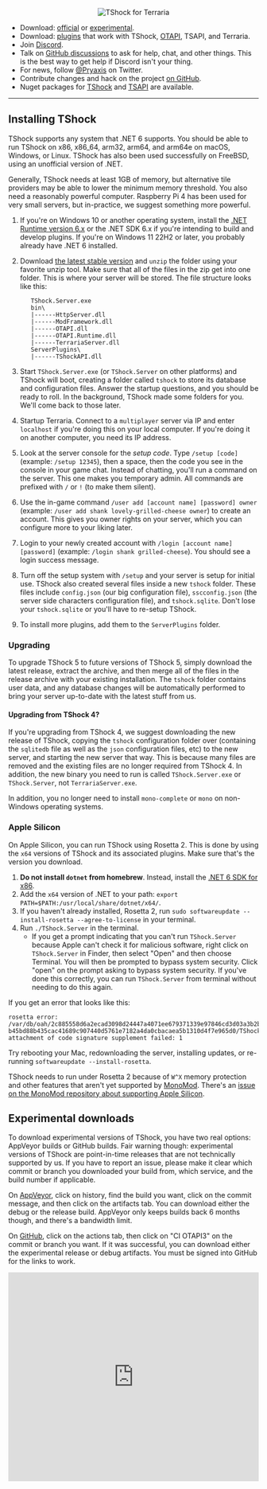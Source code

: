 <p align="center">
  <img src="https://tshock.co/newlogo.png" alt="TShock for Terraria"><br />
</p>

* Download: [official](https://github.com/TShock/TShock/releases) or [experimental](#experimental-downloads).
* Download: [plugins](https://github.com/topics/tshock-plugin) that work with TShock, [OTAPI](https://github.com/topics/otapi), TSAPI, and Terraria.
* Join [Discord](https://discord.gg/Cav9nYX).
* Talk on [GitHub discussions](https://github.com/Pryaxis/TShock/discussions) to ask for help, chat, and other things. This is the best way to get help if Discord isn't your thing.
* For news, follow [@Pryaxis](https://twitter.com/Pryaxis) on Twitter.
* Contribute changes and hack on the project [on GitHub](https://github.com/Pryaxis/TShock).
* Nuget packages for [TShock](https://www.nuget.org/packages/TShock/) and [TSAPI](https://www.nuget.org/packages/TSAPI/) are available.

----

## Installing TShock

TShock supports any system that .NET 6 supports. You should be able to run TShock on x86, x86_64, arm32, arm64, and arm64e on macOS, Windows, or Linux. TShock has also been used successfully on FreeBSD, using an unofficial version of .NET.

Generally, TShock needs at least 1GB of memory, but alternative tile providers may be able to lower the minimum memory threshold. You also need a reasonably powerful computer. Raspberry Pi 4 has been used for very small servers, but in-practice, we suggest something more powerful.

1. If you're on Windows 10 or another operating system, install the [.NET Runtime version 6.x](https://dotnet.microsoft.com/en-us/download/dotnet/6.0) or the .NET SDK 6.x if you're intending to build and develop plugins. If you're on Windows 11 22H2 or later, you probably already have .NET 6 installed.

1. Download [the latest stable version](https://github.com/TShock/TShock/releases) and `unzip` the folder using your favorite unzip tool. Make sure that all of the files in the zip get into one folder. This is where your server will be stored. The file structure looks like this:

          TShock.Server.exe
          bin\
          |------HttpServer.dll
          |------ModFramework.dll
          |------OTAPI.dll
          |------OTAPI.Runtime.dll
          |------TerrariaServer.dll
          ServerPlugins\
          |------TShockAPI.dll

1. Start `TShock.Server.exe` (or `TShock.Server` on other platforms) and TShock will boot, creating a folder called `tshock` to store its database and configuration files. Answer the startup questions, and you should be ready to roll. In the background, TShock made some folders for you. We'll come back to those later.

1. Startup Terraria. Connect to a `multiplayer` server via IP and enter `localhost` if you're doing this on your local computer. If you're doing it on another computer, you need its IP address.

1. Look at the server console for the _setup code_. Type `/setup [code]` (example: `/setup 12345`), then a space, then the code you see in the console in your game chat. Instead of chatting, you'll run a command on the server. This one makes you temporary admin. All commands are prefixed with `/` or `!` (to make them silent).

1. Use the in-game command `/user add [account name] [password] owner` (example: `/user add shank lovely-grilled-cheese owner`) to create an account. This gives you owner rights on your server, which you can configure more to your liking later.

1. Login to your newly created account with `/login [account name] [password]` (example: `/login shank grilled-cheese`). You should see a login success message.

1. Turn off the setup system with `/setup` and your server is setup for initial use. TShock also created several files inside a new `tshock` folder. These files include `config.json` (our big configuration file), `sscconfig.json` (the server side characters configuration file), and `tshock.sqlite`. Don't lose your `tshock.sqlite` or you'll have to re-setup TShock.

1. To install more plugins, add them to the `ServerPlugins` folder.

### Upgrading

To upgrade TShock 5 to future versions of TShock 5, simply download the latest release, extract the archive, and then merge all of the files in the release archive with your existing installation. The `tshock` folder contains user data, and any database changes will be automatically performed to bring your server up-to-date with the latest stuff from us.

#### Upgrading from TShock 4?

If you're upgrading from TShock 4, we suggest downloading the new release of TShock, copying the `tshock` configuration folder over (containing the `sqlitedb` file as well as the `json` configuration files, etc) to the new server, and starting the new server that way. This is because many files are removed and the existing files are no longer required from TShock 4. In addition, the new binary you need to run is called `TShock.Server.exe` or `TShock.Server`, not `TerrariaServer.exe`.

In addition, you no longer need to install `mono-complete` or `mono` on non-Windows operating systems.

### Apple Silicon

On Apple Silicon, you can run TShock using Rosetta 2. This is done by using the `x64` versions of TShock and its associated plugins. Make sure that's the version you download.

1. **Do not install `dotnet` from homebrew**. Instead, install the [.NET 6 SDK for x86](https://dotnet.microsoft.com/en-us/download).
1. Add the `x64` version of .NET to your path: `export PATH=$PATH:/usr/local/share/dotnet/x64/`.
1. If you haven't already installed, Rosetta 2, run `sudo softwareupdate --install-rosetta --agree-to-license` in your terminal.
1. Run `./TShock.Server` in the terminal.
    * If you get a prompt indicating that you can't run `TShock.Server` because Apple can't check it for malicious software, right click on `TShock.Server` in Finder, then select "Open" and then choose Terminal. You will then be prompted to bypass system security. Click "open" on the prompt asking to bypass system security. If you've done this correctly, you can run `TShock.Server` from terminal without needing to do this again.

If you get an error that looks like this:

```
rosetta error: /var/db/oah/2c885558d6a2ecad3098d24447a4071ee679371339e97846cd3d03a3b2bf5ab4/
b45bd88b435cac41689c907440d5761e7182a4da0cbacaea5b1310d4f7e965d0/TShock.Server.aot:
attachment of code signature supplement failed: 1
```

Try rebooting your Mac, redownloading the server, installing updates, or re-running `softwareupdate --install-rosetta`.

TShock needs to run under Rosetta 2 because of `W^X` memory protection and other features that aren't yet supported by [MonoMod](https://github.com/MonoMod/MonoMod). There's an [issue on the MonoMod repository about supporting Apple Silicon](https://github.com/MonoMod/MonoMod/issues/90).

## Experimental downloads

To download experimental versions of TShock, you have two real options: AppVeyor builds or GitHub builds. Fair warning though: experimental versions of TShock are point-in-time releases that are not technically supported by us. If you have to report an issue, please make it clear which commit or branch you downloaded your build from, which service, and the build number if applicable.

On [AppVeyor](https://ci.appveyor.com/project/hakusaro/tshock/), click on history, find the build you want, click on the commit message, and then click on the artifacts tab. You can download either the debug or the release build. AppVeyor only keeps builds back 6 months though, and there's a bandwidth limit.

On [GitHub](https://github.com/Pryaxis/TShock/), click on the actions tab, then click on "CI OTAPI3" on the commit or branch you want. If it was successful, you can download either the experimental release or debug artifacts. You must be signed into GitHub for the links to work.

<div style="width:100%;height:0px;position:relative;padding-bottom:83.333%;"><iframe src="https://streamable.com/e/qmi6gq?loop=0" frameborder="0" width="100%" height="100%" allowfullscreen style="width:100%;height:100%;position:absolute;left:0px;top:0px;overflow:hidden;"></iframe></div>

